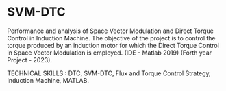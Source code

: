 # SVM-DTC
Performance and analysis of Space Vector Modulation and Direct Torque Control in Induction Machine.
The objective of the project is to control the torque produced by an induction motor for which the Direct Torque Control in Space Vector Modulation is employed.
(IDE - Matlab 2019) (Forth year Project - 2023).

TECHNICAL SKILLS : DTC, SVM-DTC, Flux and Torque Control Strategy, Induction Machine, MATLAB.
